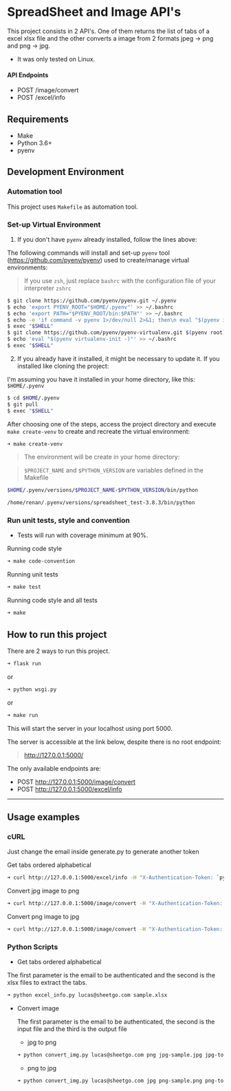 # SpreadSheet and Image API's


This project consists in 2 API's. One of them returns the list of tabs of a excel xlsx file and the other converts a image from 2 formats jpeg -> png and png -> jpg.

 - It was only tested on Linux.

#### API Endpoints
- POST /image/convert
- POST /excel/info


## Requirements

 - Make
 - Python 3.6+
 - pyenv


## Development Environment
 
 
### Automation tool

This project uses `Makefile` as automation tool.

### Set-up Virtual Environment

1. If you don't have `pyenv` already installed, follow the lines above:

The following commands will install and set-up `pyenv` tool (https://github.com/pyenv/pyenv) used to create/manage virtual environments:

> If you use `zsh`, just replace `bashrc` with the configuration file of your interpreter `zshrc`

```bash
$ git clone https://github.com/pyenv/pyenv.git ~/.pyenv
$ echo 'export PYENV_ROOT="$HOME/.pyenv"' >> ~/.bashrc
$ echo 'export PATH="$PYENV_ROOT/bin:$PATH"' >> ~/.bashrc
$ echo -e 'if command -v pyenv 1>/dev/null 2>&1; then\n eval "$(pyenv init -)"\nfi' >> ~/.bashrc
$ exec "$SHELL"
$ git clone https://github.com/pyenv/pyenv-virtualenv.git $(pyenv root)/plugins/pyenv-virtualenv
$ echo 'eval "$(pyenv virtualenv-init -)"' >> ~/.bashrc
$ exec "$SHELL"
```

2. If you already have it installed, it might be necessary to update it. If you installed like cloning the project:

I'm assuming you have it installed in your home directory, like this: `$HOME/.pyenv`

```bash
$ cd $HOME/.pyenv
$ git pull
$ exec "$SHELL"
```

After choosing one of the steps, access the project directory and execute `make create-venv` to create and recreate the virtual environment:

```bash
➜ make create-venv
```

> The environment will be create in your home directory:

> `$PROJECT_NAME` and `$PYTHON_VERSION` are variables defined in the Makefile

```bash
$HOME/.pyenv/versions/$PROJECT_NAME-$PYTHON_VERSION/bin/python

/home/renan/.pyenv/versions/spreadsheet_test-3.8.3/bin/python
```


### Run unit tests, style and convention

- Tests will run with coverage minimum at 90%.

Running code style
```bash
➜ make code-convention
```
Running unit tests
```bash
➜ make test
```
Running code style and all tests
```bash
➜ make
```

## How to run this project

There are 2 ways to run this project.

```bash
➜ flask run
```
or

```bash
➜ python wsgi.py
```
or 

```bash
➜ make run
```

This will start the server in your localhost using port 5000.

The server is accessible at the link below, despite there is no root endpoint:
> http://127.0.0.1:5000/

The only available endpoints are:
- POST http://127.0.0.1:5000/image/convert
- POST http://127.0.0.1:5000/excel/info

---
## Usage examples

### cURL

Just change the email inside generate.py to generate another token

Get tabs ordered alphabetical
```bash
➜ curl http://127.0.0.1:5000/excel/info -H "X-Authentication-Token: `python generate_jwt.py`" -F file=@Sample.xlsx
```

Convert jpg image to png
```bash
➜ curl http://127.0.0.1:5000/image/convert -H "X-Authentication-Token: `python generate_jwt.py`" -F file=@sample.jpg -F format=png --output ./jpg-to-png-sample.png                                      
```

Convert png image to jpg 
```bash
➜ curl http://127.0.0.1:5000/image/convert -H "X-Authentication-Token: `python generate_jwt.py`" -F file=@png-sample.png -F format=jpg --output ./png-to-jpg-sample.jpg
```

### Python Scripts

- Get tabs ordered alphabetical

The first parameter is the email to be authenticated and the second is the xlsx files to extract the tabs.
```bash
➜ python excel_info.py lucas@sheetgo.com sample.xlsx
```

- Convert image

  The first parameter is the email to be authenticated, the second is the input file and the third is the output file

    - jpg to png

    ```bash
    ➜ python convert_img.py lucas@sheetgo.com png jpg-sample.jpg jpg-to-png-sample.png                                  
    ```

    - png to jpg 
    ```bash
    ➜ python convert_img.py lucas@sheetgo.com jpg png-sample.png png-to-jpg-sample.jpg  
    ```
